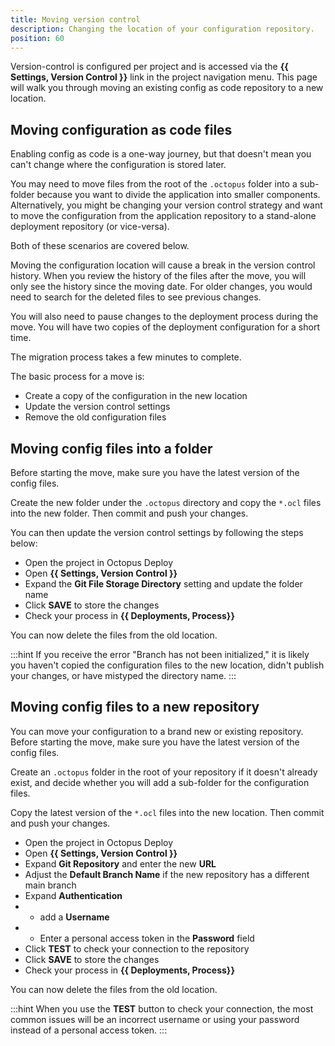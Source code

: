```yaml
---
title: Moving version control
description: Changing the location of your configuration repository. 
position: 60
---
```


Version-control is configured per project and is accessed via the **{{ Settings, Version Control }}** link in the project navigation menu. This page will walk you through moving an existing config as code repository to a new location.

## Moving configuration as code files

Enabling config as code is a one-way journey, but that doesn't mean you can't change where the configuration is stored later.

You may need to move files from the root of the `.octopus` folder into a sub-folder because you want to divide the application into smaller components. Alternatively, you might be changing your version control strategy and want to move the configuration from the application repository to a stand-alone deployment repository (or vice-versa).

Both of these scenarios are covered below.

Moving the configuration location will cause a break in the version control history. When you review the history of the files after the move, you will only see the history since the moving date. For older changes, you would need to search for the deleted files to see previous changes.

You will also need to pause changes to the deployment process during the move. You will have two copies of the deployment configuration for a short time.

The migration process takes a few minutes to complete.

The basic process for a move is:

- Create a copy of the configuration in the new location
- Update the version control settings
- Remove the old configuration files

## Moving config files into a folder

Before starting the move, make sure you have the latest version of the config files.

Create the new folder under the `.octopus` directory and copy the `*.ocl` files into the new folder. Then commit and push your changes.

You can then update the version control settings by following the steps below:

- Open the project in Octopus Deploy
- Open **{{ Settings, Version Control }}**
- Expand the **Git File Storage Directory** setting and update the folder name
- Click **SAVE** to store the changes
- Check your process in **{{ Deployments, Process}}**

You can now delete the files from the old location.

:::hint
If you receive the error "Branch has not been initialized," it is likely you haven't copied the configuration files to the new location, didn't publish your changes, or have mistyped the directory name.
:::

## Moving config files to a new repository

You can move your configuration to a brand new or existing repository. Before starting the move, make sure you have the latest version of the config files.

Create an `.octopus` folder in the root of your repository if it doesn't already exist, and decide whether you will add a sub-folder for the configuration files.

Copy the latest version of the `*.ocl` files into the new location. Then commit and push your changes.

- Open the project in Octopus Deploy
- Open **{{ Settings, Version Control }}**
- Expand **Git Repository** and enter the new **URL**
- Adjust the **Default Branch Name** if the new repository has a different main branch
- Expand **Authentication**
- - add a **Username**
- - Enter a personal access token in the **Password** field
- Click **TEST** to check your connection to the repository
- Click **SAVE** to store the changes
- Check your process in **{{ Deployments, Process}}**

You can now delete the files from the old location.

:::hint
When you use the **TEST** button to check your connection, the most common issues will be an incorrect username or using your password instead of a personal access token.
:::
